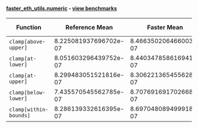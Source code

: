 #### [faster_eth_utils.numeric](https://github.com/BobTheBuidler/faster-eth-utils/blob/master/faster_eth_utils/numeric.py) - [view benchmarks](https://github.com/BobTheBuidler/faster-eth-utils/blob/master/benchmarks/test_numeric_benchmarks.py)

| Function | Reference Mean | Faster Mean | % Change | Speedup (%) | x Faster | Faster |
|----------|---------------|-------------|----------|-------------|----------|--------|
| `clamp[above-upper]` | 8.225081937696702e-07 | 8.466350206466003e-07 | -2.93% | -2.85% | 0.97x | ❌ |
| `clamp[at-lower]` | 8.051603296439752e-07 | 8.440347858616941e-07 | -4.83% | -4.61% | 0.95x | ❌ |
| `clamp[at-upper]` | 8.299483051521816e-07 | 8.306221365455628e-07 | -0.08% | -0.08% | 1.00x | ❌ |
| `clamp[below-lower]` | 7.435570545562785e-07 | 8.707691691702668e-07 | -17.11% | -14.61% | 0.85x | ❌ |
| `clamp[within-bounds]` | 8.286139332616395e-07 | 8.697048089499918e-07 | -4.96% | -4.72% | 0.95x | ❌ |
